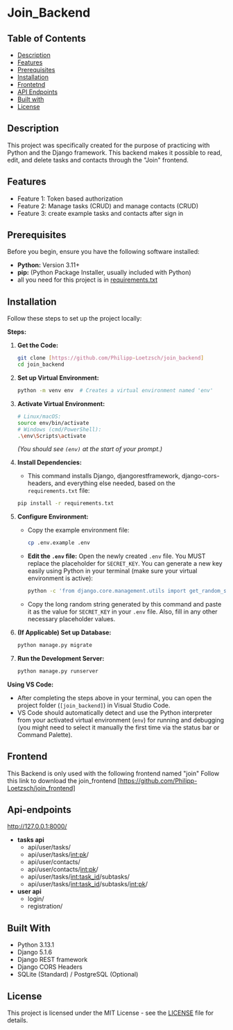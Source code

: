 # Join_Backend 


## Table of Contents

* [Description](#description)
* [Features](#features)
* [Prerequisites](#prerequisites)
* [Installation](#installation)
* [Frontetnd](#frontend)
* [API Endpoints](#api-endpoints)
* [Built with](#built-with)
* [License](#license)

## Description

This project was specifically created for the purpose of practicing with Python and the Django framework. 
This backend makes it possible to read, edit, and delete tasks and contacts through the "Join" frontend.


## Features

* Feature 1: Token based authorization
* Feature 2: Manage tasks (CRUD) and  manage contacts (CRUD)
* Feature 3: create example tasks and contacts after sign in

## Prerequisites

Before you begin, ensure you have the following software installed:

* **Python:** Version 3.11+
* **pip:** (Python Package Installer, usually included with Python)
* all you need for this project is in [requirements.txt](requirements.txt)


## Installation

Follow these steps to set up the project locally:

**Steps:**

1.  **Get the Code:**
    ```bash
    git clone [https://github.com/Philipp-Loetzsch/join_backend]
    cd join_backend
    ```

2.  **Set up Virtual Environment:**
    ```bash
    python -m venv env  # Creates a virtual environment named 'env'
    ```

3.  **Activate Virtual Environment:**
    ```bash
    # Linux/macOS:
    source env/bin/activate
    # Windows (cmd/PowerShell):
    .\env\Scripts\activate
    ```
    *(You should see `(env)` at the start of your prompt.)*

4.  **Install Dependencies:**
    * This command installs Django, djangorestframework, django-cors-headers, and everything else needed, based on the `requirements.txt` file:
    ```bash
    pip install -r requirements.txt
    ```

5.  **Configure Environment:**
    * Copy the example environment file:
        ```bash
        cp .env.example .env
        ```
    * **Edit the `.env` file:** Open the newly created `.env` file. You MUST replace the placeholder for `SECRET_KEY`. You can generate a new key easily using Python in your terminal (make sure your virtual environment is active):
        ```bash
        python -c 'from django.core.management.utils import get_random_secret_key; print(get_random_secret_key())'
        ```
    * Copy the long random string generated by this command and paste it as the value for `SECRET_KEY` in your `.env` file. Also, fill in any other necessary placeholder values.

6.  **(If Applicable) Set up Database:**
    ```bash
    python manage.py migrate
    ```

7.  **Run the Development Server:**
    ```bash
    python manage.py runserver
    ```
**Using VS Code:**

* After completing the steps above in your terminal, you can open the project folder (`[join_backend]`) in Visual Studio Code.
* VS Code should automatically detect and use the Python interpreter from your activated virtual environment (`env`) for running and debugging (you might need to select it manually the first time via the status bar or Command Palette).

## Frontend

This Backend is only used with the following frontend named "join"
Follow this link to download the join_frontend [https://github.com/Philipp-Loetzsch/join_frontend]

## Api-endpoints
http://127.0.0.1:8000/
* **tasks api**
   * api/user/tasks/
   * api/user/tasks/<int:pk>/
   * api/user/contacts/
   * api/user/contacts/<int:pk>/
   * api/user/tasks/<int:task_id>/subtasks/
   * api/user/tasks/<int:task_id>/subtasks/<int:pk>/
* **user api**
   * login/
   * registration/

## Built With
* Python 3.13.1
* Django 5.1.6
* Django REST framework
* Django CORS Headers
* SQLite (Standard) / PostgreSQL (Optional)

## License
This project is licensed under the MIT License - see the [LICENSE](LICENSE.md) file for details.